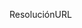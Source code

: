 <span data-ttu-id="32af9-101">Resolución</span><span class="sxs-lookup"><span data-stu-id="32af9-101">URL</span></span>